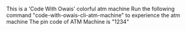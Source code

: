 This is a 'Code With Owais' colorful atm machine
Run the following command "code-with-owais-cli-atm-machine" to experience the atm machine
The pin code of ATM Machine is "1234"
